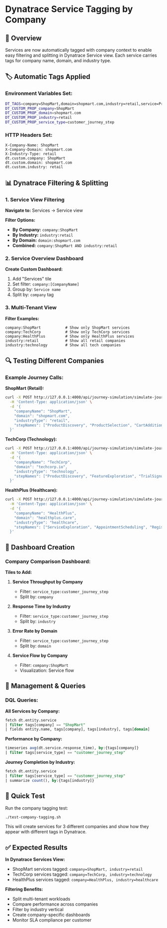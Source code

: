 # Dynatrace Service Tagging by Company

## 🎯 Overview

Services are now automatically tagged with company context to enable easy filtering and splitting in Dynatrace Service view. Each service carries tags for company name, domain, and industry type.

## 🏷️ Automatic Tags Applied

### Environment Variables Set:
```bash
DT_TAGS=company=ShopMart,domain=shopmart.com,industry=retail,service=ProductDiscoveryService
DT_CUSTOM_PROP_company=ShopMart
DT_CUSTOM_PROP_domain=shopmart.com
DT_CUSTOM_PROP_industry=retail
DT_CUSTOM_PROP_service_type=customer_journey_step
```

### HTTP Headers Set:
```http
X-Company-Name: ShopMart
X-Company-Domain: shopmart.com
X-Industry-Type: retail
dt.custom.company: ShopMart
dt.custom.domain: shopmart.com
dt.custom.industry: retail
```

## 📊 Dynatrace Filtering & Splitting

### 1. Service View Filtering

**Navigate to:** Services → Service view

**Filter Options:**
- **By Company:** `company:ShopMart`
- **By Industry:** `industry:retail`
- **By Domain:** `domain:shopmart.com`
- **Combined:** `company:ShopMart AND industry:retail`

### 2. Service Overview Dashboard

**Create Custom Dashboard:**
1. Add "Services" tile
2. Set filter: `company:[CompanyName]`
3. Group by: `Service name`
4. Split by: `company` tag

### 3. Multi-Tenant View

**Filter Examples:**
```
company:ShopMart           # Show only ShopMart services
company:TechCorp           # Show only TechCorp services  
company:HealthPlus         # Show only HealthPlus services
industry:retail            # Show all retail companies
industry:technology        # Show all tech companies
```

## 🔍 Testing Different Companies

### Example Journey Calls:

**ShopMart (Retail):**
```bash
curl -X POST http://127.0.0.1:4000/api/journey-simulation/simulate-journey \
  -H 'Content-Type: application/json' \
  -d '{
    "companyName": "ShopMart",
    "domain": "shopmart.com", 
    "industryType": "retail",
    "stepNames": ["ProductDiscovery", "ProductSelection", "CartAddition"]
  }'
```

**TechCorp (Technology):**
```bash
curl -X POST http://127.0.0.1:4000/api/journey-simulation/simulate-journey \
  -H 'Content-Type: application/json' \
  -d '{
    "companyName": "TechCorp",
    "domain": "techcorp.io",
    "industryType": "technology", 
    "stepNames": ["ProductDiscovery", "FeatureExploration", "TrialSignup"]
  }'
```

**HealthPlus (Healthcare):**
```bash
curl -X POST http://127.0.0.1:4000/api/journey-simulation/simulate-journey \
  -H 'Content-Type: application/json' \
  -d '{
    "companyName": "HealthPlus",
    "domain": "healthplus.care",
    "industryType": "healthcare",
    "stepNames": ["ServiceExploration", "AppointmentScheduling", "Registration"] 
  }'
```

## 🎨 Dashboard Creation

### Company Comparison Dashboard:

**Tiles to Add:**
1. **Service Throughput by Company**
   - Filter: `service_type:customer_journey_step`
   - Split by: `company`

2. **Response Time by Industry**
   - Filter: `service_type:customer_journey_step`
   - Split by: `industry`

3. **Error Rate by Domain**
   - Filter: `service_type:customer_journey_step`
   - Split by: `domain`

4. **Service Flow by Company**
   - Filter: `company:ShopMart`
   - Visualization: Service flow

## 🔧 Management & Queries

### DQL Queries:

**All Services by Company:**
```sql
fetch dt.entity.service
| filter tags[company] == "ShopMart"
| fields entity.name, tags[company], tags[industry], tags[domain]
```

**Performance by Company:**
```sql
timeseries avg(dt.service.response_time), by:{tags[company]}
| filter tags[service_type] == "customer_journey_step"
```

**Journey Completion by Industry:**
```sql
fetch dt.entity.service
| filter tags[service_type] == "customer_journey_step"
| summarize count(), by:{tags[industry]}
```

## 🚀 Quick Test

Run the company tagging test:
```bash
./test-company-tagging.sh
```

This will create services for 3 different companies and show how they appear with different tags in Dynatrace.

## ✅ Expected Results

**In Dynatrace Services View:**
- ShopMart services tagged: `company=ShopMart, industry=retail`
- TechCorp services tagged: `company=TechCorp, industry=technology`
- HealthPlus services tagged: `company=HealthPlus, industry=healthcare`

**Filtering Benefits:**
- Split multi-tenant workloads
- Compare performance across companies
- Filter by industry vertical
- Create company-specific dashboards
- Monitor SLA compliance per customer